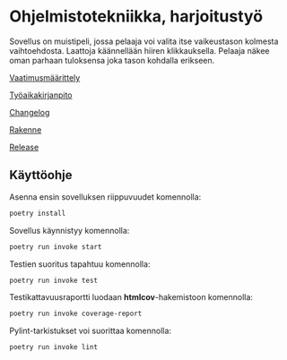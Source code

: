 # Ohjelmistotekniikka, harjoitustyö

Sovellus on muistipeli, jossa pelaaja voi valita itse vaikeustason kolmesta vaihtoehdosta. Laattoja käännellään hiiren klikkauksella. Pelaaja näkee oman parhaan tuloksensa joka tason kohdalla erikseen.

[Vaatimusmäärittely](dokumentaatio/vaatimusmaarittely.md)

[Työaikakirjanpito](dokumentaatio/tyoaikakirjanpito.md)

[Changelog](dokumentaatio/changelog.md)

[Rakenne](dokumentaatio/arkkitehtuuri.md)

[Release](https://github.com/sonjasil/ot-harjoitustyo/releases/tag/viikko5)

## Käyttöohje

Asenna ensin sovelluksen riippuvuudet komennolla:

```bash
poetry install
```

Sovellus käynnistyy komennolla:

```bash
poetry run invoke start
```

Testien suoritus tapahtuu komennolla:

```bash
poetry run invoke test
```

Testikattavuusraportti luodaan __htmlcov__-hakemistoon komennolla:

```bash
poetry run invoke coverage-report
```

Pylint-tarkistukset voi suorittaa komennolla:

```bash
poetry run invoke lint
```
